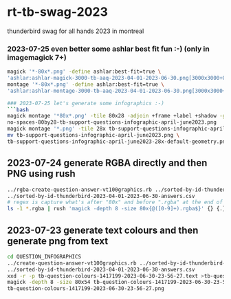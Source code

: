 # rt-tb-swag-2023
thunderbird swag for all hands 2023 in montreal

### 2023-07-25 even better some ashlar best fit fun :-) (only in  imagemagick 7+)
```bash
magick '*-80x*.png' -define ashlar:best-fit=true \
'ashlar:ashlar-magick-3000-tb-aaq-2023-04-01-2023-06-30.png[3000x3000+0+0]'
montage '*-80x*.png' -define ashlar:best-fit=true \
'ashlar:ashlar-montage-3000-tb-aaq-2023-04-01-2023-06-30.png[3000x3000+0+0]'

### 2023-07-25 let's generate some infographics :-)
```bash
magick montage '*80x*.png' -tile 80x28 -adjoin +frame +label +shadow -geometry '80x+0+0<' \
no-spaces-80by28-tb-support-questions-infographic-april-june2023.png
magick montage '*.png' -tile 28x tb-support-questions-infographic-april-june2023.png
mv tb-support-questions-infographic-april-june2023.png \
tb-support-questions-infographic-april-june2023-28x-default-geometry.png
```
## 2023-07-24 generate RGBA directly and then PNG using rush

```bash
../rgba-create-question-answer-vt100graphics.rb ../sorted-by-id-thunderbird-2023-04-01-2023-06-30-questions.csv \
../sorted-by-id-thunderbird-2023-04-01-2023-06-30-answers.csv
# regex is capture what's after "80x" and before ".rgba" at the end of the string ("$")
ls -1 *.rgba | rush 'magick -depth 8 -size 80x{@([0-9]+).rgba$}' {} {.}.png
```

## 2023-07-23 generate text colours and then generate png from text

```bash
cd QUESTION_INFOGRAPHICS
../create-question-answer-vt100graphics.rb ../sorted-by-id-thunderbird-2023-04-01-2023-06-30-questions.csv \
../sorted-by-id-thunderbird-2023-04-01-2023-06-30-answers.csv
xxd -r -p tb-question-colours-1417199-2023-06-30-23-56-27.text >tb-question-colours-1417199-2023-06-30-23-56-27.rgb
magick -depth 8 -size 80x54 tb-question-colours-1417199-2023-06-30-23-56-27.rgb \
tb-question-colours-1417199-2023-06-30-23-56-27.png
```
